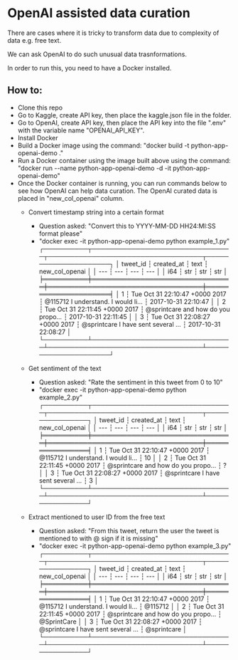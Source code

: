 # OpenAI assisted data curation

There are cases where it is tricky to transform data due to complexity of data e.g. free text.

We can ask OpenAI to do such unusual data trasnformations.

In order to run this, you need to have a Docker installed.

## How to:

- Clone this repo
- Go to Kaggle, create API key, then place the kaggle.json file in the folder.
- Go to OpenAI, create API key, then place the API key into the file ".env" with the variable name "OPENAI_API_KEY".
- Install Docker
- Build a Docker image using the command: "docker build -t python-app-openai-demo ."
- Run a Docker container using the image built above using the command: "docker run --name python-app-openai-demo -d -it python-app-openai-demo"
- Once the Docker container is running, you can run commands below to see how OpenAI can help data curation. The OpenAI curated data is placed in "new_col_openai" column.
  - Convert timestamp string into a certain format
    - Question asked: "Convert this to YYYY-MM-DD HH24:MI:SS format please"
    - "docker exec -it python-app-openai-demo python example_1.py"
┌──────────┬────────────────────────────────┬───────────────────────────────────┬─────────────────────┐
│ tweet_id ┆ created_at                     ┆ text                              ┆ new_col_openai      │
│ ---      ┆ ---                            ┆ ---                               ┆ ---                 │
│ i64      ┆ str                            ┆ str                               ┆ str                 │
╞══════════╪════════════════════════════════╪═══════════════════════════════════╪═════════════════════╡
│ 1        ┆ Tue Oct 31 22:10:47 +0000 2017 ┆ @115712 I understand. I would li… ┆ 2017-10-31 22:10:47 │
│ 2        ┆ Tue Oct 31 22:11:45 +0000 2017 ┆ @sprintcare and how do you propo… ┆ 2017-10-31 22:11:45 │
│ 3        ┆ Tue Oct 31 22:08:27 +0000 2017 ┆ @sprintcare I have sent several … ┆ 2017-10-31 22:08:27 │
└──────────┴────────────────────────────────┴───────────────────────────────────┴─────────────────────┘

  - Get sentiment of the text
    - Question asked: "Rate the sentiment in this tweet from 0 to 10"
    - "docker exec -it python-app-openai-demo python example_2.py"
┌──────────┬────────────────────────────────┬───────────────────────────────────┬────────────────┐
│ tweet_id ┆ created_at                     ┆ text                              ┆ new_col_openai │
│ ---      ┆ ---                            ┆ ---                               ┆ ---            │
│ i64      ┆ str                            ┆ str                               ┆ str            │
╞══════════╪════════════════════════════════╪═══════════════════════════════════╪════════════════╡
│ 1        ┆ Tue Oct 31 22:10:47 +0000 2017 ┆ @115712 I understand. I would li… ┆ 10             │
│ 2        ┆ Tue Oct 31 22:11:45 +0000 2017 ┆ @sprintcare and how do you propo… ┆ ?              │
│ 3        ┆ Tue Oct 31 22:08:27 +0000 2017 ┆ @sprintcare I have sent several … ┆ 3              │
└──────────┴────────────────────────────────┴───────────────────────────────────┴────────────────┘

  - Extract mentioned to user ID from the free text
    - Question asked: "From this tweet, return the user the tweet is mentioned to with @ sign if it is missing"
    - "docker exec -it python-app-openai-demo python example_3.py"
┌──────────┬────────────────────────────────┬───────────────────────────────────┬────────────────┐
│ tweet_id ┆ created_at                     ┆ text                              ┆ new_col_openai │
│ ---      ┆ ---                            ┆ ---                               ┆ ---            │
│ i64      ┆ str                            ┆ str                               ┆ str            │
╞══════════╪════════════════════════════════╪═══════════════════════════════════╪════════════════╡
│ 1        ┆ Tue Oct 31 22:10:47 +0000 2017 ┆ @115712 I understand. I would li… ┆ @115712        │
│ 2        ┆ Tue Oct 31 22:11:45 +0000 2017 ┆ @sprintcare and how do you propo… ┆ @SprintCare    │
│ 3        ┆ Tue Oct 31 22:08:27 +0000 2017 ┆ @sprintcare I have sent several … ┆ @sprintcare    │
└──────────┴────────────────────────────────┴───────────────────────────────────┴────────────────┘
